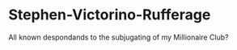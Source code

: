 Stephen-Victorino-Rufferage
===========================

All known despondands to the subjugating of my Millionaire Club?
